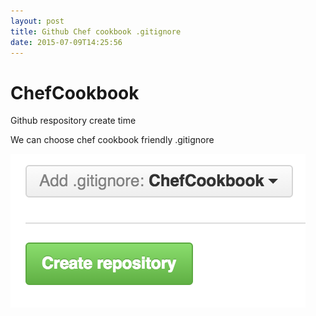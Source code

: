 ```yaml
---
layout: post
title: Github Chef cookbook .gitignore
date: 2015-07-09T14:25:56
---
```


# ChefCookbook

Github respository create time

We can choose chef cookbook friendly .gitignore

![chefcookbook-gitignore](/images/github-gitignore-chefcookbook.png)
